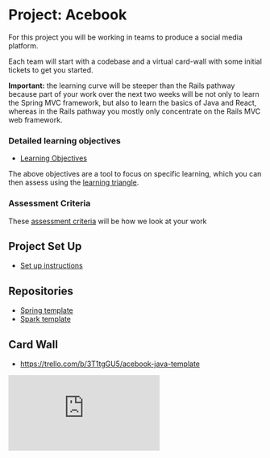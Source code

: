 # Project: Acebook

For this project you will be working in teams to produce a social media platform.

Each team will start with a codebase and a virtual card-wall with some initial tickets to get you started.

**Important:** the learning curve will be steeper than the Rails pathway because part of your work over the next two weeks will be not only to learn the Spring MVC framework, but also to learn the basics of Java and React, whereas in the Rails pathway you mostly only concentrate on the Rails MVC web framework.


### Detailed learning objectives

* [Learning Objectives](learning_objectives.md)

The above objectives are a tool to focus on specific learning, which you can then assess using the [learning triangle](https://github.com/makersacademy/course/blob/master/pills/blooms_taxonomy.md).

### Assessment Criteria

These [assessment criteria](../assessment_criteria.md) will be how we look at your work

## Project Set Up

* [Set up instructions](../project_setup.md)

## Repositories

* [Spring template](https://github.com/makersacademy/acebook-java-template)
* [Spark template](https://github.com/makersacademy/acebook-java-spark-template)

## Card Wall

* https://trello.com/b/3T1tgGU5/acebook-java-template


![Tracking pixel](https://githubanalytics.herokuapp.com/course/engineering_projects/java/README.md)
